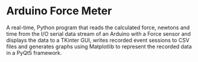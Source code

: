 # Arduino Force Meter
A real-time, Python program that reads the calculated force, newtons and time from the I/O serial data stream of an Arduino with a Force sensor and displays the data to a TKinter GUI, writes recorded event sessions to CSV files and generates graphs using Matplotlib to represent the recorded data in a PyQt5 framework.
